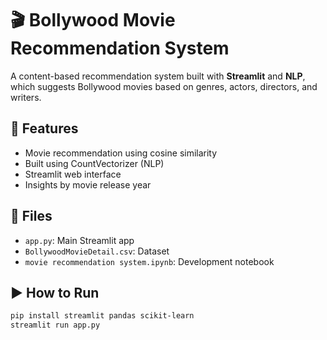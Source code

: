 # 🎬 Bollywood Movie Recommendation System

A content-based recommendation system built with **Streamlit** and **NLP**, which suggests Bollywood movies based on genres, actors, directors, and writers.

## 🚀 Features

- Movie recommendation using cosine similarity
- Built using CountVectorizer (NLP)
- Streamlit web interface
- Insights by movie release year

## 📁 Files

- `app.py`: Main Streamlit app
- `BollywoodMovieDetail.csv`: Dataset
- `movie recommendation system.ipynb`: Development notebook

## ▶️ How to Run

```bash
pip install streamlit pandas scikit-learn
streamlit run app.py

